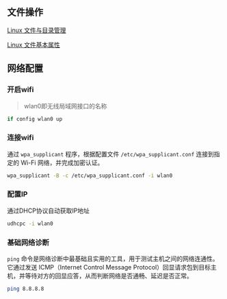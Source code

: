 ## 文件操作
[Linux 文件与目录管理](https://www.runoob.com/linux/linux-file-content-manage.html)

[Linux 文件基本属性](https://www.runoob.com/linux/linux-file-attr-permission.html)
## 网络配置

### 开启wifi
> wlan0即无线局域网接口的名称

```sh
if config wlan0 up
```

### 连接wifi

通过 `wpa_supplicant` 程序，根据配置文件 `/etc/wpa_supplicant.conf` 连接到指定的 Wi-Fi 网络，并完成加密认证。

```sh
wpa_supplicant -B -c /etc/wpa_supplicant.conf -i wlan0
```

### 配置IP
通过DHCP协议自动获取IP地址
```sh
udhcpc -i wlan0
```

### 基础网络诊断

`ping` 命令是网络诊断中最基础且实用的工具，用于测试主机之间的网络连通性。它通过发送 ICMP（Internet Control Message Protocol）回显请求包到目标主机，并等待对方的回显应答，从而判断网络是否通畅、延迟是否正常。

```bash
ping 8.8.8.8
```